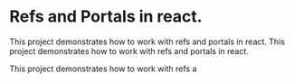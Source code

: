 # Refs and Portals in react.

This project demonstrates how to work with refs and portals in react.
This project demonstrates how to work with refs and portals in react.


This project demonstrates how to work with refs a